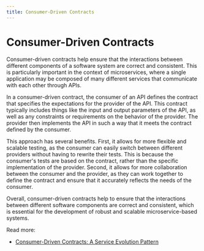 ```yaml
---
title: Consumer-Driven Contracts
---
```


# Consumer-Driven Contracts

Consumer-driven contracts help ensure that the interactions between different components of a software system are
correct and consistent. This is particularly important in the context of microservices, where a single application may
be composed of many different services that communicate with each other through APIs.

In a consumer-driven contract, the consumer of an API defines the contract that specifies the expectations for the
provider of the API. This contract typically includes things like the input and output parameters of the API, as well as
any constraints or requirements on the behavior of the provider. The provider then implements the API in such a way that
it meets the contract defined by the consumer.

This approach has several benefits. First, it allows for more flexible and scalable testing, as the consumer can easily
switch between different providers without having to rewrite their tests. This is because the consumer's tests are based
on the contract, rather than the specific implementation of the provider. Second, it allows for more collaboration
between the consumer and the provider, as they can work together to define the contract and ensure that it accurately
reflects the needs of the consumer.

Overall, consumer-driven contracts help to ensure that the interactions between different software components are
correct and consistent, which is essential for the development of robust and scalable microservice-based systems.

Read more:

- [Consumer-Driven Contracts: A Service Evolution Pattern](https://martinfowler.com/articles/consumerDrivenContracts.html)
